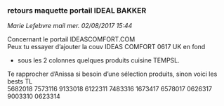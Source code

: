### retours maquette portail IDEAL BAKKER

*Marie Lefebvre mail mer. 02/08/2017 15:44*

Concernant le portail IDEASCOMFORT.COM  
Peux tu essayer d’ajouter la couv IDEAS COMFORT 0617 UK en fond  

+ sous les 2 colonnes quelques produits cuisine TEMPSL.

Te rapprocher d’Anissa si besoin d’une sélection produits, sinon voici les bests TL  
5682018 7573116 9133018 6122311 7483316 1673417 6578017 0626317 9003310 0623314
